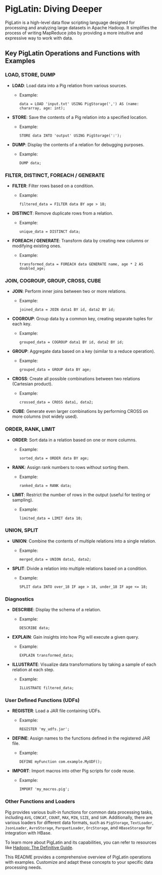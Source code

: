 # PigLatin: Diving Deeper

PigLatin is a high-level data flow scripting language designed for processing and analyzing large datasets in Apache Hadoop. It simplifies the process of writing MapReduce jobs by providing a more intuitive and expressive way to work with data.

## Key PigLatin Operations and Functions with Examples

### LOAD, STORE, DUMP
- **LOAD**: Load data into a Pig relation from various sources.
  - Example:
    ```pig
    data = LOAD 'input.txt' USING PigStorage(',') AS (name: chararray, age: int);
    ```

- **STORE**: Save the contents of a Pig relation into a specified location.
  - Example:

    ```pig
    STORE data INTO 'output' USING PigStorage(':');
    ```

- **DUMP**: Display the contents of a relation for debugging purposes.
  - Example:
    ```pig
    DUMP data;
    ```

### FILTER, DISTINCT, FOREACH / GENERATE
- **FILTER**: Filter rows based on a condition.
  - Example:
    ```pig
    filtered_data = FILTER data BY age > 18;
    ```

- **DISTINCT**: Remove duplicate rows from a relation.
  - Example:
    ```pig
    unique_data = DISTINCT data;
    ```

- **FOREACH / GENERATE**: Transform data by creating new columns or modifying existing ones.
  - Example:
    ```pig
    transformed_data = FOREACH data GENERATE name, age * 2 AS doubled_age;
    ```

### JOIN, COGROUP, GROUP, CROSS, CUBE
- **JOIN**: Perform inner joins between two or more relations.
  - Example:
    ```pig
    joined_data = JOIN data1 BY id, data2 BY id;
    ```

- **COGROUP**: Group data by a common key, creating separate tuples for each key.
  - Example:
    ```pig
    grouped_data = COGROUP data1 BY id, data2 BY id;
    ```

- **GROUP**: Aggregate data based on a key (similar to a reduce operation).
  - Example:
    ```pig
    grouped_data = GROUP data BY age;
    ```

- **CROSS**: Create all possible combinations between two relations (Cartesian product).
  - Example:
    ```pig
    crossed_data = CROSS data1, data2;
    ```

- **CUBE**: Generate even larger combinations by performing CROSS on more columns (not widely used).

### ORDER, RANK, LIMIT
- **ORDER**: Sort data in a relation based on one or more columns.
  - Example:
    ```pig
    sorted_data = ORDER data BY age;
    ```

- **RANK**: Assign rank numbers to rows without sorting them.
  - Example:
    ```pig
    ranked_data = RANK data;
    ```

- **LIMIT**: Restrict the number of rows in the output (useful for testing or sampling).
  - Example:
    ```pig
    limited_data = LIMIT data 10;
    ```

### UNION, SPLIT
- **UNION**: Combine the contents of multiple relations into a single relation.
  - Example:
    ```pig
    merged_data = UNION data1, data2;
    ```

- **SPLIT**: Divide a relation into multiple relations based on a condition.
  - Example:
    ```pig
    SPLIT data INTO over_18 IF age > 18, under_18 IF age <= 18;
    ```

### Diagnostics
- **DESCRIBE**: Display the schema of a relation.
  - Example:
    ```pig
    DESCRIBE data;
    ```

- **EXPLAIN**: Gain insights into how Pig will execute a given query.
  - Example:
    ```pig
    EXPLAIN transformed_data;
    ```

- **ILLUSTRATE**: Visualize data transformations by taking a sample of each relation at each step.
  - Example:
    ```pig
    ILLUSTRATE filtered_data;
    ```

### User Defined Functions (UDFs)
- **REGISTER**: Load a JAR file containing UDFs.
  - Example:
    ```pig
    REGISTER 'my_udfs.jar';
    ```

- **DEFINE**: Assign names to the functions defined in the registered JAR file.
  - Example:
    ```pig
    DEFINE myFunction com.example.MyUDF();
    ```

- **IMPORT**: Import macros into other Pig scripts for code reuse.
  - Example:
    ```pig
    IMPORT 'my_macros.pig';
    ```

### Other Functions and Loaders
Pig provides various built-in functions for common data processing tasks, including `AVG`, `CONCAT`, `COUNT`, `MAX`, `MIN`, `SIZE`, and `SUM`. Additionally, there are various loaders for different data formats, such as `PigStorage`, `TextLoader`, `JsonLoader`, `AvroStorage`, `ParquetLoader`, `OrcStorage`, and `HBaseStorage` for integration with HBase.

To learn more about PigLatin and its capabilities, you can refer to resources like [Hadoop: The Definitive Guide](https://www.oreilly.com/library/view/hadoop-the-definitive/9781491901687/).

This README provides a comprehensive overview of PigLatin operations with examples. Customize and adapt these concepts to your specific data processing needs.
